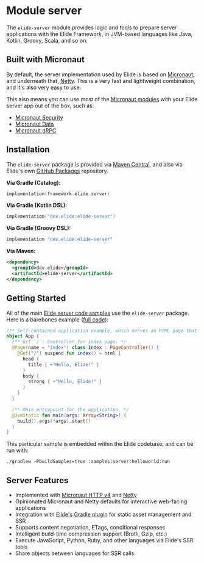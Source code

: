 # Module server

The `elide-server` module provides logic and tools to prepare server applications with the Elide Framework, in JVM-based
languages like Java, Kotlin, Groovy, Scala, and so on.

## Built with Micronaut

By default, the server implementation used by Elide is based on [Micronaut](https://micronaut.io/), and underneath that,
[Netty](https://netty.io/). This is a very fast and lightweight combination, and it's also very easy to use.

This also means you can use most of the [Micronaut modules](https://launch.micronaut.io) with your Elide server app out
of the box, such as:

- [Micronaut Security](https://micronaut-projects.github.io/micronaut-security/latest/guide/index.html)
- [Micronaut Data](https://micronaut-projects.github.io/micronaut-data/latest/guide/index.html)
- [Micronaut gRPC](https://micronaut-projects.github.io/micronaut-grpc/latest/guide/index.html)

## Installation

The `elide-server` package is provided via [Maven Central][0], and also via Elide's own [GitHub Packages][1] repository.

**Via Gradle (Catalog):**
```kotlin
implementation(framework.elide.server)
```

**Via Gradle (Kotlin DSL):**
```kotlin
implementation("dev.elide:elide-server")
```

**Via Gradle (Groovy DSL):**
```kotlin
implementation "dev.elide:elide-server"
```

**Via Maven:**
```xml
<dependency>
  <groupId>dev.elide</groupId>
  <artifactId>elide-server</artifactId>
</dependency>
```

## Getting Started

All of the main [Elide server code samples][2] use the `elide-server` package. Here is a barebones example
([full code][3]):

```kotlin
/** Self-contained application example, which serves an HTML page that says "Hello, Elide!". */
object App {
  /** GET `/`: Controller for index page. */
  @Page(name = "index") class Index : PageController() {
    @Get("/") suspend fun index() = html {
      head {
        title { +"Hello, Elide!" }
      }
      body {
        strong { +"Hello, Elide!" }
      }
    }
  }

  /** Main entrypoint for the application. */
  @JvmStatic fun main(args: Array<String>) {
    build().args(*args).start()
  }
}
```

This particular sample is embedded within the Elide codebase, and can be run with:
```
./gradlew -PbuildSamples=true :samples:server:helloworld:run
```

## Server Features

- Implemented with [Micronaut HTTP v4][4] and [Netty](https://netty.io/)
- Opinionated Micronaut and Netty defaults for interactive web-facing applications
- Integration with [Elide's Gradle plugin][5] for static asset management and SSR
- Supports content negotiation, ETags, conditional responses
- Intelligent build-time compression support (Brotli, Gzip, etc.)
- Execute JavaScript, Python, Ruby, and other languages via Elide's SSR tools
- Share objects between languages for SSR calls

[0]: https://search.maven.org/search?q=g:dev.elide%20AND%20a:elide-server
[1]: https://github.com/elide-dev/elide/packages/1933415
[2]: https://github.com/elide-dev/elide/tree/main/samples
[3]: https://github.com/elide-dev/elide/blob/8129124d52f8b25f5baa6fe7231683afb09f4584/samples/server/helloworld/src/main/kotlin/helloworld/App.kt#L14-L32
[4]: https://docs.micronaut.io/latest/guide/#httpServer
[5]: https://github.com/elide-dev/buildtools
